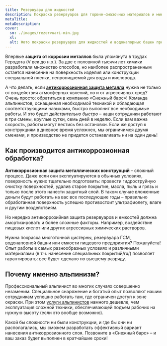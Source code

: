 ```yaml
---
title: Резервуары для жидкостей
description: Покраска резервуаров для горюче-смазочных материалов и минеральных удобрений, пищевых емкостей и водонапорных башен
metaTitle: 
metaDescription: 
cover:
  sm: ./images/rezervuari-min.jpg
  xl: 
  alt: Фото покраски резервуаров для жидкостей и водонапорных башен промышленными альпинистами компании "Снежный Барс"
---
```

Впервые **защита от коррозии металлов** была упомянута в трудах Геродота (V век до н.э.). За две с половиной тысячи лет химики разработали множество способов, но наиболее распространенным остается нанесение на поверхность изделия или конструкции специальной пленки, непроницаемой для воды и кислорода.

А что делать, если [**антикоррозионная защита металла**](/pokraska-metalla/ru/) нужна не только от воздействия атмосферных явлений, но и от агрессивных сред? Очень просто: обратиться в компанию «Снежный барс»! Команда альпинистов, оснащенная необходимой техникой и обладающая соответствующими навыками, быстро выполнит все необходимые работы. И это будет _действительно быстро_ – наши сотрудники работают в три смены, круглые сутки, семь дней в неделю. Если вам важна скорость, работы могут вестись без остановки. Если же доступ к конструкциям в дневное время усложнен, мы ограничимся двумя сменами, и производство не придется останавливать ни на один день!

## Как производится антикоррозионная обработка?

**Антикоррозионная защита металлических конструкций** – сложный процесс. Даже если они эксплуатируются в обычных условиях, поверхность нужно тщательно подготовить: провести гидроструйную очистку поверхностей, удалив старое покрытие, масла, пыль и грязь и только после этого нанести защитный слой. В таком случае вложенные деньги будут работать на вас все последующие годы – правильно обработанная поверхность успешно противостоит ультрафиолету, влаге и другим воздействиям.

Но нередко антикоррозийная защита резервуаров и емкостей должна амортизировать и более сложные факторы. Например, воздействие пищевых кислот или других агрессивных химических растворов.

Нужна покраска многотонной цистерны, резервуара ГСМ, водонапорной башни или емкости пищевого предприятия? Пожалуйста! Опыт работы в самых разнообразных условиях и различными материалами (в т.ч. нанесение специальных покрытий/ru/) позволяет гарантировать: все будет сделано по высшему разряду.

## Почему именно альпинизм?

Профессиональный альпинист во многих случаях совершенно незаменим. Специальное снаряжение и богатый опыт позволяют нашим сотрудникам успешно работать там, где ограничен доступ к зоне окраски. При этом [услуги альпинистов](/services/ru/) намного дешевле, чем эксплуатация сложной техники, обеспечивающей подъем рабочих на нужную высоту (если это вообще возможно).

Какой бы сложности ни были конструкции, и где бы они ни располагались, мы сможем разработать эффективный вариант нанесения антикоррозионного слоя. Позвоните в «Снежный барс» – и ваш заказ будет выполнен в кратчайшие сроки!
